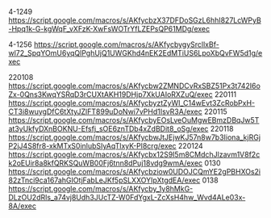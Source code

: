 4-1249
   https://script.google.com/macros/s/AKfycbzX37DFDoSGzL6hhI827LcWPyB-Hpq1k-G-kgWqF_vXFzK-XwFsWOTrYfLZEPsQP61MDg/exec

4-1256
   https://script.google.com/macros/s/AKfycbygySrcllxBf-wl72_SpqYOmU6yqQlPghUjQ1UWGKhd4nEK2EdMTiUS6LpoXbQvFW5d1g/exec

220108
   https://script.google.com/macros/s/AKfycbw2ZMNDCvRxSBZ51Px3t742I6oZx-0Qns3KwqYSRqD3rCUXtAKH19DHjp7XkUAIoRXZuQ/exec
220111
   https://script.google.com/macros/s/AKfycbyztZyWI_C14wEvt3ZcRobPxH-CT3i8wuygDfC6tXtyJZlFT899uDoNwi7vPHd1IsvR3A/exec
220115
   https://script.google.com/macros/s/AKfycbyEOsLveOuMgwEBmzDBqJw5Tat3yUkfyDXnBOKNU-Efsfj_sOE6znTDb4xZdBDit8_oSg/exec
220118
   https://script.google.com/macros/s/AKfycbwJtJEjwKJ57n8w7b3Iiona_kjRGjP2jJ4S8fr8-xkMTxS0inlubSIyAqTlxyK-Pl8crg/exec
220124
   https://script.google.com/macros/s/AKfycbx12S9I5m8CMdchJlzavm1V8f2ck2oEUir8a8kfQRKSQuWB00Fj6tnn8dPuj18vdg9wmA/exec
0130
   https://script.google.com/macros/s/AKfycbziow0UDOJCQmYE2gPBHXOs2i82zTnci9ca167ahGIOtjFabLeJKf5pSLXXOYIpXtgdEA/exec
0138
   https://script.google.com/macros/s/AKfycby_1y8hMkG-DLzOU2dRls_a74vj8Udh3JUcTZ-W0FdYgxL-ZcXsH4hw_Wvd4ALe03x-8A/exec